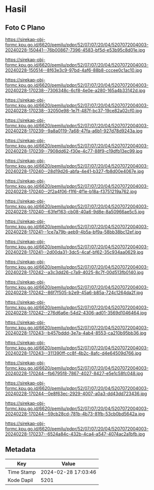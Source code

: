 # Hasil

## Foto C Plano

https://sirekap-obj-formc.kpu.go.id/6620/pemilu/pdpr/52/07/07/20/04/5207072004003-20240228-150441--76b00867-7396-4583-bf5d-e53b95c8d01e.jpg

https://sirekap-obj-formc.kpu.go.id/6620/pemilu/pdpr/52/07/07/20/04/5207072004003-20240228-150514--8f63e3c9-97bd-4af6-88b8-cccee0c1ac10.jpg

https://sirekap-obj-formc.kpu.go.id/6620/pemilu/pdpr/52/07/07/20/04/5207072004003-20240228-170238--7306348c-6cf8-4e0e-a280-165a4b33142d.jpg

https://sirekap-obj-formc.kpu.go.id/6620/pemilu/pdpr/52/07/07/20/04/5207072004003-20240228-170238--32050e98-1e7f-487f-bc37-19ce82a02cf0.jpg

https://sirekap-obj-formc.kpu.go.id/6620/pemilu/pdpr/52/07/07/20/04/5207072004003-20240228-170239--9a8a0119-7a68-47fa-a6b1-927d78d9243a.jpg

https://sirekap-obj-formc.kpu.go.id/6620/pemilu/pdpr/52/07/07/20/04/5207072004003-20240228-170239--7908dd62-f30e-4c77-88f9-c19dfb13ec99.jpg

https://sirekap-obj-formc.kpu.go.id/6620/pemilu/pdpr/52/07/07/20/04/5207072004003-20240228-170240--28d19d26-abfa-4e41-b327-fb8d00e4067e.jpg

https://sirekap-obj-formc.kpu.go.id/6620/pemilu/pdpr/52/07/07/20/04/5207072004003-20240228-170240--2f2a4f06-f1f6-4f1e-b18a-f3751219a762.jpg

https://sirekap-obj-formc.kpu.go.id/6620/pemilu/pdpr/52/07/07/20/04/5207072004003-20240228-170240--63fef163-cb08-40a6-9d8e-8a50966ae5c5.jpg

https://sirekap-obj-formc.kpu.go.id/6620/pemilu/pdpr/52/07/07/20/04/5207072004003-20240228-170241--1ce7a79b-aeb9-4b5a-bf9a-58bb38bc12ef.jpg

https://sirekap-obj-formc.kpu.go.id/6620/pemilu/pdpr/52/07/07/20/04/5207072004003-20240228-170241--2d00da31-3dc5-4caf-bf62-35c934aa0629.jpg

https://sirekap-obj-formc.kpu.go.id/6620/pemilu/pdpr/52/07/07/20/04/5207072004003-20240228-170242--a3c3dd26-c7a9-4025-8c7f-00d513fb0140.jpg

https://sirekap-obj-formc.kpu.go.id/6620/pemilu/pdpr/52/07/07/20/04/5207072004003-20240228-170242--86f7f505-b2e9-45a6-b85a-724c1264da2f.jpg

https://sirekap-obj-formc.kpu.go.id/6620/pemilu/pdpr/52/07/07/20/04/5207072004003-20240228-170242--276d6a6e-54d2-4306-ad01-3569d1046464.jpg

https://sirekap-obj-formc.kpu.go.id/6620/pemilu/pdpr/52/07/07/20/04/5207072004003-20240228-170243--b457bddd-3e7a-4ab4-8553-ca210b95bb36.jpg

https://sirekap-obj-formc.kpu.go.id/6620/pemilu/pdpr/52/07/07/20/04/5207072004003-20240228-170243--311390ff-cc8f-4b2c-8afc-d4e64509d766.jpg

https://sirekap-obj-formc.kpu.go.id/6620/pemilu/pdpr/52/07/07/20/04/5207072004003-20240228-170244--fb6795f8-7867-4027-8427-e5e1c58fc048.jpg

https://sirekap-obj-formc.kpu.go.id/6620/pemilu/pdpr/52/07/07/20/04/5207072004003-20240228-170244--0e8f63ec-2929-4007-a0a3-dd43dd723436.jpg

https://sirekap-obj-formc.kpu.go.id/6620/pemilu/pdpr/52/07/07/20/04/5207072004003-20240228-170244--59cb28cd-781b-4b73-81fb-53cb0bd5642a.jpg

https://sirekap-obj-formc.kpu.go.id/6620/pemilu/pdpr/52/07/07/20/04/5207072004003-20240228-170237--6524a84c-432b-4ca4-a547-4074ac2a1bfb.jpg


## Metadata

| Key        | Value               |
| ---------- | ------------------- |
| Time Stamp | 2024-02-28 17:03:46 |
| Kode Dapil | 5201                |



